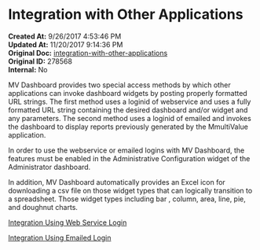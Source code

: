 # Integration with Other Applications

<PageHeader />

**Created At:** 9/26/2017 4:53:46 PM  
**Updated At:** 11/20/2017 9:14:36 PM  
**Original Doc:** [integration-with-other-applications](https://docs.zumasys.com/36577-mv-dashboard/integration-with-other-applications)  
**Original ID:** 278568  
**Internal:** No  


MV Dashboard provides two special access methods by which other applications can invoke dashboard widgets by posting properly formatted URL strings. The first method uses a loginid of webservice and uses a fully formatted URL string containing the desired dashboard and/or widget and any parameters. The second method uses a loginid of emailed and invokes the dashboard to display reports previously generated by the MmultiValue application.

In order to use the webservice or emailed logins with MV Dashboard, the features must be enabled in the Administrative Configuration widget of the Administrator dashboard.

In addition, MV Dashboard automatically provides an Excel icon for downloading a csv file on those widget types that can logically transition to a spreadsheet. Those widget types including bar , column, area, line, pie, and doughnut charts.

[Integration Using Web Service Login](./../integrating-with-web-service-login)

[Integration Using Emailed Login](./../integration-using-emailed-login)
